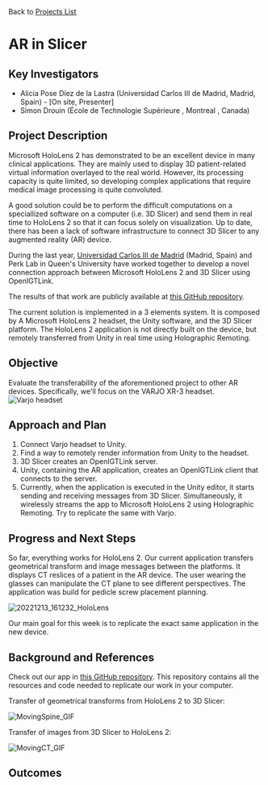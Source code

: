 Back to [Projects List](../../README.md#ProjectsList)

# AR in Slicer

## Key Investigators

- Alicia Pose Díez de la Lastra (Universidad Carlos III de Madrid, Madrid, Spain) - [On site, Presenter]
- Simon Drouin (École de Technologie Supérieure , Montreal , Canada)

## Project Description
Microsoft HoloLens 2 has demonstrated to be an excellent device in many clinical applications. They are mainly used to display 3D patient-related virtual information overlayed to the real world. However, its processing capacity is quite limited, so developing complex applications that require medical image processing is quite convoluted.  

A good solution could be to perform the difficult computations on a speciallized software on a computer (i.e. 3D Slicer) and send them in real time to HoloLens 2 so that it can focus solely on visualization.
Up to date, there has been a lack of software infrastructure to connect 3D Slicer to any augmented reality (AR) device. 

During the last year, [Universidad Carlos III de Madrid](https://biig-igt.uc3m.es/augmented-reality/) (Madrid, Spain) and Perk Lab in Queen's University have worked together to develop a novel connection approach between Microsoft HoloLens 2 and 3D Slicer using OpenIGTLink.

The results of that work are publicly available at [this GitHub repository](https://github.com/BSEL-UC3M/HoloLens2and3DSlicer-PedicleScrewPlacementPlanning).

The current solution is implemented in a 3 elements system. It is composed by A Microsoft HoloLens 2 headset, the Unity software, and the 3D Slicer platform. 
The HoloLens 2 application is not directly built on the device, but remotely transferred from Unity in real time using Holographic Remoting.

## Objective
Evaluate the transferability of the aforementioned project to other AR devices. Specifically, we'll focus on the VARJO XR-3 headset.
![Varjo headset](https://github.com/NA-MIC/ProjectWeek/assets/66890913/d731d842-0809-466f-b676-bf9d728f911e)


## Approach and Plan
1. Connect Varjo headset to Unity.
2. Find a way to remotely render information from Unity to the headset.
3. 3D Slicer creates an OpenIGTLink server.
4. Unity, containing the AR application, creates an OpenIGTLink client that connects to the server.
5. Currently, when the application is executed in the Unity editor, it starts sending and receiving messages from 3D Slicer. Simultaneously, it wirelessly streams the app to Microsoft HoloLens 2 using Holographic Remoting. Try to replicate the same with Varjo.



## Progress and Next Steps
So far, everything works for HoloLens 2. Our current application transfers geometrical transform and image messages between the platforms.
It displays CT reslices of a patient in the AR device. The user wearing the glasses can manipulate the CT plane to see different perspectives.
The application was build for pedicle screw placement planning.


![20221213_161232_HoloLens](https://user-images.githubusercontent.com/66890913/212931527-035baf4c-4799-4d83-9c60-b8a0f839547e.jpg)


Our main goal for this week is to replicate the exact same application in the new device.



## Background and References
Check out our app in [this GitHub repository](https://github.com/BIIG-UC3M/HoloLens2and3DSlicer-PedicleScrewPlacementPlanning).
This repository contains all the resources and code needed to replicate our work in your computer.

Transfer of geometrical transforms from HoloLens 2 to 3D Slicer:

![MovingSpine_GIF](https://user-images.githubusercontent.com/66890913/214097820-96b9f875-4651-4efd-879b-831eb88b7b07.gif)

Transfer of images from 3D Slicer to HoloLens 2:

![MovingCT_GIF](https://user-images.githubusercontent.com/66890913/214097469-17a1aa1a-2768-4f73-8c12-bb4ab7d393f0.gif)


## Outcomes
